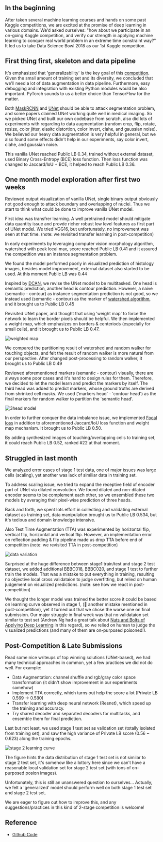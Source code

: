 ## In the beginning

After taken several machine learning courses and hands on some past Kaggle competitions, we are excited at the promise of deep learning in various domains. We'd asked ourselves: "how about we participate in an on-going Kaggle competition, and verify our strength in applying machine learning to conquer real world problem in an extreme time constraint way?" It led us to take Data Science Bowl 2018 as our 1st Kaggle competiton.


## First thing first, skeleton and data pipeline

It's emphasized that 'generalizability' is the key goal of this [competition](https://www.kaggle.com/c/data-science-bowl-2018/). Given the small amount of training set and its diversity, we concluded that we'll need a lot of data augmentation in data pipeline. Furthermore, easy debugging and integration with existing Python modules would be also important. PyTorch sounds to us a better choice than TensorFlow for the matter.

Both [MaskRCNN](https://arxiv.org/abs/1703.06870) and [UNet](https://arxiv.org/abs/1505.04597) should be able to attack segmentation problem, and some papers claimed UNet working quite well in medical imaging. So we picked UNet and built our own codebase from scratch, also did lots of experiments with regarding to data augmentation (random crop, flip, rotate, resize, color jitter, elasitc distortion, color invert, clahe, and gaussian noise). We believed our heavy data augmentation is very helpful in general, but we also found some effects didn't help in our experiments, say color invert, clahe, and gaussian noise.

This vanilla UNet reached Public LB 0.34, trained without external dataset, used Binary Cross-Entropy (BCE) loss function. Then loss function was changed to Jaccard/IoU + BCE, it helped to reach Public LB 0.36.

## One month model exploration after first two weeks

Reviewed output visualization of vanilla UNet, single binary output obviously not good enough to attack boundary and overlapping of nuclei. Thus we start to think what could be done to improve vanilla UNet model.

First idea was transfrer learning. A well pretrained model should mitigate data quantity issue and provde richer robust low level features as first part of UNet model. We tried VGG16, but unfortunately, no improvement was seen at that time. (note: we revisited transfer learning in post-competition)

In early experiments by leveraging computer vision morphology algorithm, watershed with peak local max, score reached Public LB 0.41 and it assured the competition was an instance segmentation problem.

We found the model performed poorly in visualized prediction of histology images, besides model improvement, external dataset also started to be used. At this moment Public LB was 0.44

Inspired by [DCAN](https://arxiv.org/abs/1604.02677), we revise the UNet model to be multitasked. One head is semantic prediction, another head is contour prediction. However, a naive (semantic - contour) as instance segmentation prediction is not good, so we instead used (semantic - contour) as the marker of [watershed algorithm](http://scikit-image.org/docs/dev/auto_examples/segmentation/plot_watershed.html), and it brought us to Public LB 0.45

Revisited UNet paper, and thought that using 'weight map' to force the network to learn the border pixels should be helpful. We then implemented a weight map, which emphasizes on borders & centeriods (especially for small cells), and it brought us to Public LB 0.47.

![weighted map](docs/weight_map.jpg)

We compared the partitioning result of watershed and [random walker](http://scikit-image.org/docs/dev/auto_examples/segmentation/plot_random_walker_segmentation.html) for touching objects, and felt the result of random walker is more natural from our perspective. After changed post-processing to random walker, it brought us to Public LB 0.49

Reviewed aforementioned markers (semantic - contour) visually, there are always some poor cases and it's hard to design rules for them. Therefore, we decided to let the model learn and predict the markers by itself. The third head was added to predict markers, whose ground truths are derived from shrinked cell masks. We used ('markers head' - 'contour head') as the final markers for random walker to partition the 'semantic head'.

![3head model](docs/model_output.jpg)

In order to further conquer the data imbalance issue, we implemented [Focal loss](https://arxiv.org/abs/1708.02002) in addition to aforementioned Jaccard/IoU loss function and weight map mechanism. It brought us to Public LB 0.50.

By adding synthesized images of touching/overlapping cells to training set, it could reach Public LB 0.52, ranked #22 at that moment.


## Struggled in last month

We analyzed error cases of stage 1 test data, one of major issues was large cells (scaling), yet another was lack of similiar data in training set.

To address scaling issue, we tried to expand the receptive field of encoder part of UNet via dilated convolution. We found dilated and non-dilated encoder seems to be complement each other, so we ensembled these two models by averaging their pixel-wise prediction of three heads.

Back and forth, we spent lots effort in collecting and validating external dataset as training set, data manipulation brought us to Public LB 0.534, but it's tedious and domain knowledge intensive.

Also Test Time Augmentation (TTA) was experimented by horizontal flip, vertical flip, horizontal and vertical flip. However, an implementation error on reflection padding & flip pipeline made us drop TTA before end of competition (note: we revisited TTA in post-competition)

![data variation](docs/data_variation.jpg)

Surprised at the huge difference between stage1 train/test and stage 2 test dataset, we added additional BBBC018, BBBC020, and stage 1 test to further train the models. That was a mistake to put everything in training, resulting no objective local cross validataion to judge overfitting, but relied on human judgement on visualized predictions. (note: see how we react in post-competition)

We thought the longer model was trained the better score it could be based on learning curve observed in stage 1, (:facepalm: another mistake mentioned in post-competition), yet it turned out that we chose the worse one on final submission. Our major struggle in final week was that no validataion set similar to test set (Andrew Ng had a great talk about [Nuts and Bolts of Applying Deep Learning](https://www.youtube.com/watch?v=F1ka6a13S9I) in this regard), so we relied on human to judge the visualized predictions (and many of them are on-purposed poisoned!).


## Post-Competition & Late Submissions

Read some nice writeups of top winning solutions (UNet-based), we had many technical approaches in common, yet a few practices we did not do well. For example:

- Data Augmentation: channel shuffle and rgb/gray color space transformation (it didn't show improvement in our experiments somehow)
- Implement TTA correctly, which turns out help the score a lot (Private LB 0.569 -> 0.580)
- Transfer learning with deep neural network (Resnet), which speed up the training and accuracy.
- Try shared decoder and separated decoders for multitasks, and ensemble them for final prediction.

Last but not least, we used stage 1 test set as validation set (totally isolated from training set), and saw the high variance of Private LB score (0.56 ~ 0.623) along the training epochs.

![stage 2 learning curve](docs/overfit-stage-2.jpg)

The figure hints the data distribution of stage 1 test set is not similar to stage 2 test set, it's somehow like a lottory here since we can't have a reasonable local validation set for stage 2 test set (with tons of on-purposed posion images).

Unfortunately, this is still an unanswered question to ourselves... Actually, we felt a 'generalized' model should perform well on both stage 1 test set and stage 2 test set.

We are eager to figure out how to improve this, and any suggestions/practices in this kind of 2-stage competition is welcome!


## Reference

- [Github Code](https://github.com/samuelschen/DSB2018)